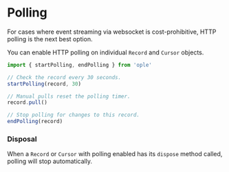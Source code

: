 # Polling

For cases where event streaming via websocket is cost-prohibitive, HTTP polling is the next best option.

You can enable HTTP polling on individual `Record` and `Cursor` objects.

```ts
import { startPolling, endPolling } from 'ople'

// Check the record every 30 seconds.
startPolling(record, 30)

// Manual pulls reset the polling timer.
record.pull()

// Stop polling for changes to this record.
endPolling(record)
```

### Disposal

When a `Record` or `Cursor` with polling enabled has its `dispose` method called, polling will stop automatically.
